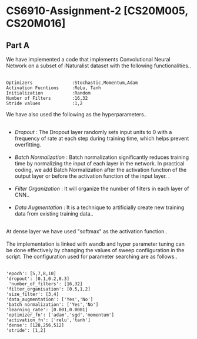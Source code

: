 # CS6910-Assignment-2 [CS20M005, CS20M016]

Part A
-
We have implemented a code that implements Convolutional Neural Network on a subset of iNaturalist dataset with the following functionalities..<br/><br/>
```
Optimizers               :Stochastic,Momentum,Adam
Activation Fucntions     :ReLu, Tanh
Initialization           :Random
Number of Filters        :16,32
Stride values            :1,2
```
We have also used the following as the hyperparameters..<br/><br/>

* *Dropout*                 : The Dropout layer randomly sets input units to 0 with a frequency of rate at each step during training time, which helps prevent overfitting.<br/><br/>
* *Batch Normalization*     : Batch normalization significantly reduces training time by normalizing the input of each layer in the network. In practical coding, we add Batch 
                             Normalization after the activation function of the output layer or before the activation function of the input layer. .<br/><br/>
* *Filter Organization*     : It will organize the number of filters in each layer of CNN..<br/><br/>
* *Data Augmentation*       : It is a technique to artificially create new training data from existing training data..<br/><br/>

At dense layer we have used "softmax" as the activation function..<br/><br/>
The implementation is linked with wandb and hyper parameter tuning can be done effectively by changing the values of sweep confiiguration in the script. The configuration used for parameter searching are as follows..<br/><br/>
```
'epoch': [5,7,8,10]
'dropout': [0.1,0.2,0.3]
 'number_of_filters': [16,32]
'filter_organisation': [0.5,1,2]
'size_filter': [3,4]
'data_augmentation': ['Yes','No']
'batch normalization': ['Yes','No']
'learning_rate': [0.001,0.0001]
'optimizer_fn': ['adam','sgd','momentum']
'activation_fn': ['relu','tanh']
'dense': [128,256,512]
'stride': [1,2]
```

